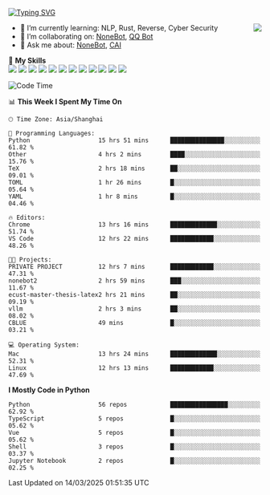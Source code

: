 [![Typing SVG](https://readme-typing-svg.herokuapp.com?size=25&duration=2500&color=8C43EA&vCenter=true&width=200&height=40&lines=Hi+there+%F0%9F%91%8B%F0%9F%8F%BB;I'm+yanyongyu)](https://git.io/typing-svg)

<a href="#">
  <img align="right" src="https://github-readme-stats.vercel.app/api?username=yanyongyu&count_private=true&show_icons=true&bg_color=15,f2f7fd,E0EAFC" />
</a>

- 🌱 I’m currently learning: NLP, Rust, Reverse, Cyber Security
- 👯 I’m collaborating on: [NoneBot](https://github.com/nonebot), [QQ Bot](https://github.com/Mrs4s/go-cqhttp)
- 💬 Ask me about: [NoneBot](https://github.com/nonebot), [CAI](https://github.com/cscs181/CAI)

🌟 **My Skills**  
![](https://img.shields.io/badge/-Python-3e74a2?style=flat-square&logo=Python&logoColor=fff)
![](https://img.shields.io/badge/-TypeScript-3178C6?style=flat-square&logo=TypeScript&logoColor=fff)
![](https://img.shields.io/badge/-Vue-4fc08d?style=flat-square&logo=Vue.js&logoColor=fff)
![](https://img.shields.io/badge/-React-2d98ce?style=flat-square&logo=React&logoColor=fff)
![](https://img.shields.io/badge/-FastAPI-009688?style=flat-square&logo=FastAPI&logoColor=fff)
![](https://img.shields.io/badge/-Linux-000000?style=flat-square&logo=Linux&logoColor=fff)
![](https://img.shields.io/badge/-Docker-2496ED?style=flat-square&logo=Docker&logoColor=fff)
![](https://img.shields.io/badge/-Kubernetes-326CE5?style=flat-square&logo=Kubernetes&logoColor=fff)
![](https://img.shields.io/badge/-GitHub%20Actions-2088FF?style=flat-square&logo=GitHubActions&logoColor=fff)
![](https://img.shields.io/badge/-PostgreSQL-4169E1?style=flat-square&logo=PostgreSQL&logoColor=fff)
![](https://img.shields.io/badge/-Redis-DC382D?style=flat-square&logo=Redis&logoColor=fff)
![](https://img.shields.io/badge/-MongoDB-47A248?style=flat-square&logo=MongoDB&logoColor=fff)

<!--START_SECTION:waka-->
![Code Time](http://img.shields.io/badge/Code%20Time-7%2C357%20hrs%2058%20mins-blue)

📊 **This Week I Spent My Time On** 

```text
🕑︎ Time Zone: Asia/Shanghai

💬 Programming Languages: 
Python                   15 hrs 51 mins      ███████████████░░░░░░░░░░   61.82 % 
Other                    4 hrs 2 mins        ████░░░░░░░░░░░░░░░░░░░░░   15.76 % 
TeX                      2 hrs 18 mins       ██░░░░░░░░░░░░░░░░░░░░░░░   09.01 % 
TOML                     1 hr 26 mins        █░░░░░░░░░░░░░░░░░░░░░░░░   05.64 % 
YAML                     1 hr 8 mins         █░░░░░░░░░░░░░░░░░░░░░░░░   04.46 % 

🔥 Editors: 
Chrome                   13 hrs 16 mins      █████████████░░░░░░░░░░░░   51.74 % 
VS Code                  12 hrs 22 mins      ████████████░░░░░░░░░░░░░   48.26 % 

🐱‍💻 Projects: 
PRIVATE PROJECT          12 hrs 7 mins       ████████████░░░░░░░░░░░░░   47.31 % 
nonebot2                 2 hrs 59 mins       ███░░░░░░░░░░░░░░░░░░░░░░   11.67 % 
ecust-master-thesis-latex2 hrs 21 mins       ██░░░░░░░░░░░░░░░░░░░░░░░   09.19 % 
vllm                     2 hrs 3 mins        ██░░░░░░░░░░░░░░░░░░░░░░░   08.02 % 
CBLUE                    49 mins             █░░░░░░░░░░░░░░░░░░░░░░░░   03.21 % 

💻 Operating System: 
Mac                      13 hrs 24 mins      █████████████░░░░░░░░░░░░   52.31 % 
Linux                    12 hrs 13 mins      ████████████░░░░░░░░░░░░░   47.69 % 
```

**I Mostly Code in Python** 

```text
Python                   56 repos            ████████████████░░░░░░░░░   62.92 % 
TypeScript               5 repos             █░░░░░░░░░░░░░░░░░░░░░░░░   05.62 % 
Vue                      5 repos             █░░░░░░░░░░░░░░░░░░░░░░░░   05.62 % 
Shell                    3 repos             █░░░░░░░░░░░░░░░░░░░░░░░░   03.37 % 
Jupyter Notebook         2 repos             █░░░░░░░░░░░░░░░░░░░░░░░░   02.25 % 
```




 Last Updated on 14/03/2025 01:51:35 UTC
<!--END_SECTION:waka-->
